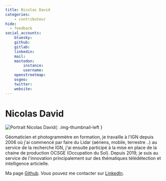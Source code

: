 ```yaml
---
title: Nicolas David
categories:
    - contributeur
hide:
  - feedback
social_accounts:
    bluesky:
    github:
    gitlab:
    linkedin:
    mail:
    mastodon:
        instance:
        username:
    openstreetmap:
    osgeo:
    twitter:
    website:
---
```


# Nicolas David

<!-- --8<-- [start:author-sign-block] -->

![Portrait Nicolas David](https://cdn.geotribu.fr/img/internal/contributeurs/ndav.png "Portrait Nicolas David"){: .img-thumbnail-left }

Géomaticien et photogrammètre en formation, je travaille à l'IGN depuis 2006 où j'ai commencé par faire du Lidar (aériens, mobile, terrestre ..) au service de la recherche IGN, j'ai ensuite participé à la mise en place de la chaine de production OCSGE (Occupation du Sol). Depuis 2019, je suis au service de l'innovation principalement sur des thématiques télédétection et intelligence articielle.

Ma page [Github](https://github.com/ndavid). Vous pouvez me contacter sur [LinkedIn](https://www.linkedin.com/in/nicolas-david-28722129/).

<!-- --8<-- [end:author-sign-block] -->
